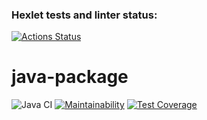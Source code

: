 ### Hexlet tests and linter status:
[![Actions Status](https://github.com/ArkadiiMalygin/java-project-71/actions/workflows/hexlet-check.yml/badge.svg)](https://github.com/ArkadiiMalygin/java-project-71/actions)
# java-package

![Java CI](https://github.com/hexlet-boilerplates/java-package/workflows/Java%20CI/badge.svg)
[![Maintainability](https://api.codeclimate.com/v1/badges/bc953fb0ab378995dab3/maintainability)](https://codeclimate.com/github/hexlet-boilerplates/java-package/maintainability)
[![Test Coverage](https://api.codeclimate.com/v1/badges/bc953fb0ab378995dab3/test_coverage)](https://codeclimate.com/github/hexlet-boilerplates/java-package/test_coverage)
